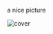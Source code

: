 a nice picture

![cover](https://media.istockphoto.com/photos/villefranchesurmer-village-in-france-picture-id1248448159?k=20&m=1248448159&s=612x612&w=0&h=leahrG95LcBDfdkPCavNL9W8ZC2OroNZPqO-196HDPU=)

